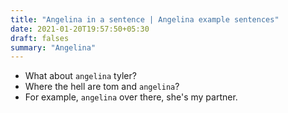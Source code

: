 ```yaml
---
title: "Angelina in a sentence | Angelina example sentences"
date: 2021-01-20T19:57:50+05:30
draft: falses
summary: "Angelina"
---
```

- What about `angelina` tyler?
- Where the hell are tom and `angelina`?
- For example, `angelina` over there, she's my partner.
                 

